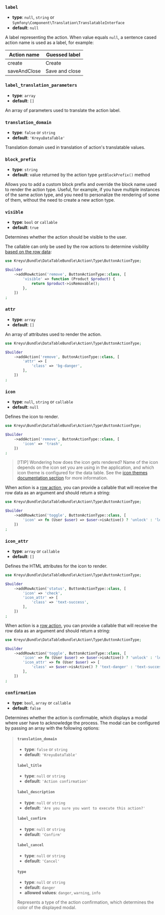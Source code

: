 ### `label`

- **type**: `null`, `string` or `Symfony\Component\Translation\TranslatableInterface`
- **default**: `null`

A label representing the action.
When value equals `null`, a sentence cased action name is used as a label, for example:

| Action name  | Guessed label  |
|--------------|----------------|
| create       | Create         |
| saveAndClose | Save and close |

### `label_translation_parameters`

- **type**: `array`
- **default**: `[]`

An array of parameters used to translate the action label.

### `translation_domain`

- **type**: `false` or `string`
- **default**: `'KreyuDataTable'`

Translation domain used in translation of action's translatable values.

### `block_prefix`

- **type**: `string`
- **default**: value returned by the action type `getBlockPrefix()` method

Allows you to add a custom block prefix and override the block name used to render the action type.
Useful, for example, if you have multiple instances of the same action type, and you need to personalize
the rendering of some of them, without the need to create a new action type.

### `visible`

- **type**: `bool` or `callable`
- **default**: `true`

Determines whether the action should be visible to the user.

The callable can only be used by the row actions to determine visibility [based on the row data](../../../../docs/components/actions.md#using-row-data-in-options):

```php
use Kreyu\Bundle\DataTableBundle\Action\Type\ButtonActionType;

$builder
    ->addRowAction('remove', ButtonActionType::class, [
        'visible' => function (Product $product) {
            return $product->isRemovable();
        },
    ])
;
```

### `attr`

- **type**: `array`
- **default**: `[]`

An array of attributes used to render the action.

```php
use Kreyu\Bundle\DataTableBundle\Action\Type\ButtonActionType;

$builder
    ->addAction('remove', ButtonActionType::class, [
        'attr' => [
            'class' => 'bg-danger',
        ],
    ])
;
```


### `icon`

- **type**: `null`, `string` or `callable`
- **default**: `null`

Defines the icon to render.

```php
use Kreyu\Bundle\DataTableBundle\Action\Type\ButtonActionType;

$builder
    ->addAction('remove', ButtonActionType::class, [
        'icon' => 'trash',
    ])
;
```

> [!TIP] Wondering how does the icon gets rendered?
> Name of the icon depends on the icon set you are using in the application,
> and which icon theme is configured for the data table. See the [icon themes documentation section](./../../../../docs/features/theming.md#icon-themes) for more information.

When action is a [row action](./../../../../docs/components/actions.md), you can provide a callable
that will receive the row data as an argument and should return a string:

```php
use Kreyu\Bundle\DataTableBundle\Action\Type\ButtonActionType;

$builder
    ->addRowAction('toggle', ButtonActionType::class, [
        'icon' => fn (User $user) => $user->isActive() ? 'unlock' : 'lock',
    ])
;
```

### `icon_attr`

- **type**: `array` or `callable`
- **default**: `[]`

Defines the HTML attributes for the icon to render.

```php
use Kreyu\Bundle\DataTableBundle\Action\Type\ButtonActionType;

$builder
    ->addRowAction('status', ButtonActionType::class, [
        'icon' => 'check',
        'icon_attr' => [
            'class' => 'text-success',
        ],
    ])
;
```

When action is a [row action](../../../../docs/components/actions.md), you can provide a callable
that will receive the row data as an argument and should return a string:

```php
use Kreyu\Bundle\DataTableBundle\Action\Type\ButtonActionType;

$builder
    ->addRowAction('toggle', ButtonActionType::class, [
        'icon' => fn (User $user) => $user->isActive() ? 'unlock' : 'lock',
        'icon_attr' => fn (User $user) => [
            'class' => $user->isActive() ? 'text-danger' : 'text-success',        
        ],
    ])
;
```

### `confirmation`

- **type**: `bool`, `array` or `callable`
- **default**: `false`

Determines whether the action is confirmable, which displays a modal where user have to acknowledge the process.
The modal can be configured by passing an array with the following options:

> #### `translation_domain`
> 
> - **type**: `false` or `string`
> - **default**: `'KreyuDataTable'`
> 
> #### `label_title`
> 
> - **type**: `null` or `string`
> - **default**: `'Action confirmation'`
> 
> #### `label_description`
> 
> - **type**: `null` or `string`
> - **default**: `'Are you sure you want to execute this action?'`
> 
> #### `label_confirm`
> 
> - **type**: `null` or `string`
> - **default**: `'Confirm'`
> 
> #### `label_cancel`
> 
> - **type**: `null` or `string`
> - **default**: `'Cancel'`
> 
> #### `type`
> 
> - **type**: `null` or `string`
> - **default**: `danger`
> - **allowed values**: `danger`, `warning`, `info`
> 
> Represents a type of the action confirmation, which determines the color of the displayed modal.
